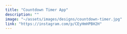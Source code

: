 ```yaml
---
title: "Countdown Timer App"
description: ""
image: "~/assets/images/designs/countdown-timer.jpg"
link: "https://instagram.com/p/CEyHmHPBH2H"
---
```

